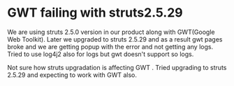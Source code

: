
# GWT failing with struts2.5.29

We are using struts 2.5.0 version in our product along with GWT(Google Web Toolkit). Later we upgraded to struts 2.5.29 and as a result gwt pages broke and we are getting popup with the error and not getting any logs.
Tried to use log4j2 also for logs but gwt doesn't support so logs.

Not sure how struts upgradation is affecting GWT .
Tried upgrading to struts 2.5.29 and expecting to work with GWT also.

        
